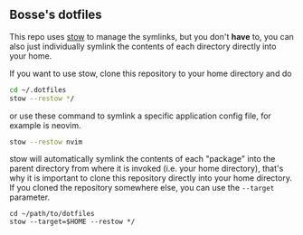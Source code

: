 ## Bosse's dotfiles

This repo uses [stow](https://www.gnu.org/software/stow/) to manage the symlinks, but you don't **have** to, you can also just individually symlink the contents of each directory directly into your home.

If you want to use stow, clone this repository to your home directory and do

```zsh
cd ~/.dotfiles
stow --restow */
```

or use these command to symlink a specific application config file, for example is neovim.

```zsh
stow --restow nvim
```

stow will automatically symlink the contents of each "package" into the parent directory from where it is invoked (i.e. your home directory), that's why it is important to clone this repository directly into your home directory. If you cloned the repository somewhere else, you can use the `--target` parameter.

```shell
cd ~/path/to/dotfiles
stow --target=$HOME --restow */
```
